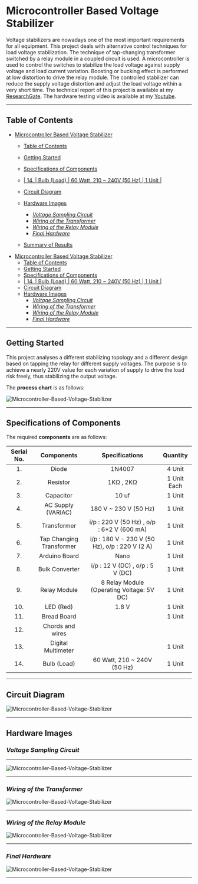 # Microcontroller Based Voltage Stabilizer
Voltage stabilizers are nowadays one of the most important requirements for all equipment. This project deals with alternative control techniques for load voltage stabilization. The technique of tap-changing transformer switched by a relay module in a coupled circuit is used. A microcontroller is used to control the switches to stabilize the load voltage against supply voltage and load current variation. Boosting or bucking effect is performed at low distortion to drive the relay module. The controlled stabilizer can reduce the supply voltage distortion and adjust the load voltage within a very short time. The technical report of this project is available at my [ResearchGate](https://www.researchgate.net/publication/318654258_Microcontroller_Based_Voltage_Stabilizer). The hardware testing video is available at my [Youtube](https://www.youtube.com/watch?v=p4Uw0DTCDqE&list=PLjNoIGauJyXgEuwqo5jd31XItulT7CI-5&index=5).

---
## Table of Contents
- [Microcontroller Based Voltage Stabilizer](#microcontroller-based-voltage-stabilizer)
  - [Table of Contents](#table-of-contents)
  - [Getting Started](#getting-started)
  - [Specifications of Components](#specifications-of-components)
  - [|   14.     | Bulb (Load)        | 60 Watt, 210 ~ 240V (50 Hz)   | 1 Unit |](#---14------bulb-load---------60-watt-210--240v-50-hz----1-unit-)
  - [Circuit Diagram](#circuit-diagram)
  - [Hardware Images](#hardware-images)
    - [*Voltage Sampling Circuit*](#voltage-sampling-circuit)
    - [*Wiring of the Transformer*](#wiring-of-the-transformer)
    - [*Wiring of the Relay Module*](#wiring-of-the-relay-module)
    - [*Final Hardware*](#final-hardware)

   - [Summary of Results](#summary-of-results)
- [Microcontroller Based Voltage Stabilizer](#microcontroller-based-voltage-stabilizer)
  - [Table of Contents](#table-of-contents)
  - [Getting Started](#getting-started)
  - [Specifications of Components](#specifications-of-components)
  - [|   14.     | Bulb (Load)        | 60 Watt, 210 ~ 240V (50 Hz)   | 1 Unit |](#---14------bulb-load---------60-watt-210--240v-50-hz----1-unit-)
  - [Circuit Diagram](#circuit-diagram)
  - [Hardware Images](#hardware-images)
    - [*Voltage Sampling Circuit*](#voltage-sampling-circuit)
    - [*Wiring of the Transformer*](#wiring-of-the-transformer)
    - [*Wiring of the Relay Module*](#wiring-of-the-relay-module)
    - [*Final Hardware*](#final-hardware)
  

___
## Getting Started
This project analyses a different stabilizing topology and a different design based on tapping the relay for different supply voltages. The purpose is to achieve a nearly 220V value for each variation of supply to drive the load risk freely, thus stabilizing the output voltage. 

The **process chart** is as follows: 

![Microcontroller-Based-Voltage-Stabilizer](./images/Picture1.png)

---
## Specifications of Components
The required **components** are as follows:

| Serial No.| Components | Specifications | Quantity |
|:---------:|:----------:|:--------------:|:--------:|
|   1.      | Diode      | 1N4007         | 4 Unit |
|   2.      | Resistor   | 1KΩ , 2KΩ      | 1 Unit Each |
|   3.      | Capacitor  | 10 uf      | 1 Unit |
|   4.      | AC Supply (VARIAC)     | 180 V ~ 230 V (50 Hz)                            | 1 Unit |
|   5.      | Transformer            | i/p : 220 V (50 Hz) ,  o/p : 6*2 V (600 mA)        | 1 Unit |
|   6.      | Tap Changing Transformer            | i/p : 180 V - 230 V (50 Hz),  o/p : 220 V (2 A)        | 1 Unit |
|   7.      | Arduino Board            | Nano       | 1 Unit |
|   8.      | Bulk Converter          | i/p : 12 V (DC) , o/p : 5 V (DC)      | 1 Unit |
|   9.      | Relay Module          | 8 Relay Module (Operating Voltage: 5V DC)    | 1 Unit |
|   10.     | LED (Red)         | 1.8 V    | 1 Unit |
|   11.     | Bread Board        |     | 1 Unit |
|   12.     | Chords and wires       |     | |
|   13.     | Digital Multimeter       |     | 1 Unit |
|   14.     | Bulb (Load)        | 60 Watt, 210 ~ 240V (50 Hz)   | 1 Unit |
---

## Circuit Diagram
![Microcontroller-Based-Voltage-Stabilizer](./images/Picture2.PNG)

---
## Hardware Images
### *Voltage Sampling Circuit*

---
![Microcontroller-Based-Voltage-Stabilizer](./images/Picture3.jpg)

---
### *Wiring of the Transformer*

![Microcontroller-Based-Voltage-Stabilizer](./images/Picture4.jpg)

---
### *Wiring of the Relay Module*

![Microcontroller-Based-Voltage-Stabilizer](./images/Picture5.jpg)

---
### *Final Hardware*

![Microcontroller-Based-Voltage-Stabilizer](./images/Picture6.jpg)

---
